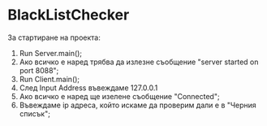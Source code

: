 # BlackListChecker

За стартиране на проекта:
  1. Run Server.main();
  2. Ако всичко е наред трябва да излезне съобщение "server started on port 8088";
  3. Run Client.main();
  4. След Input Address въвеждаме 127.0.0.1
  5. Ако всичко е наред ще изелене съобщение "Connected";
  6. Въвеждаме ip адреса, който искаме да проверим дали е в "Черния списък";
